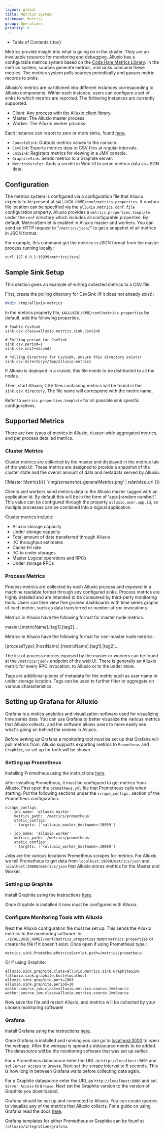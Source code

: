 ```yaml
---
layout: global
title: Metrics System
nickname: Metrics
group: Operations
priority: 0
---
```


* Table of Contents
{:toc}

Metrics provide insight into what is going on in the cluster. They are an invaluable resource for
monitoring and debugging. Alluxio has a configurable metrics system based on the [Coda Hale Metrics
Library](https://github.com/dropwizard/metrics). In the metrics system, sources generate metrics,
and sinks consume these metrics. The metrics system polls sources periodically and passes
metric records to sinks.

Alluxio's metrics are partitioned into different instances corresponding to Alluxio components.
Within each instance, users can configure a set of sinks to which metrics are reported. The
following instances are currently supported:

* Client: Any process with the Alluxio client library.
* Master: The Alluxio master process.
* Worker: The Alluxio worker process.

Each instance can report to zero or more sinks, found [here](https://github.com/Alluxio/alluxio/tree/master/core/common/src/main/java/alluxio/metrics/sink).

* `ConsoleSink`: Outputs metrics values to the console.
* `CsvSink`: Exports metrics data to CSV files at regular intervals.
* `JmxSink`: Registers metrics for viewing in a JMX console.
* `GraphiteSink`: Sends metrics to a Graphite server.
* `MetricsServlet`: Adds a servlet in Web UI to serve metrics data as JSON data.

## Configuration

The metrics system is configured via a configuration file that Alluxio expects to be present at
`$ALLUXIO_HOME/conf/metrics.properties`. A custom file location can be specified via the
`alluxio.metrics.conf.file` configuration property. Alluxio provides a `metrics.properties.template`
under the `conf` directory which includes all configurable properties. By default, MetricsServlet
is enabled in Alluxio master and workers. You can send an HTTP request to "`/metrics/json/`" to get a
snapshot of all metrics in JSON format.


For example, this command get the metrics in JSON format from the master process running locally:

```bash
curl 127.0.0.1:19999/metrics/json/
```

## Sample Sink Setup

This section gives an example of writing collected metrics to a CSV file.

First, create the polling directory for CsvSink (if it does not already exist):
```bash
mkdir /tmp/alluxio-metrics
```

In the metrics property file, `$ALLUXIO_HOME/conf/metrics.properties` by default, add the following
properties.

```
# Enable CsvSink
sink.csv.class=alluxio.metrics.sink.CsvSink

# Polling period for CsvSink
sink.csv.period=1
sink.csv.unit=seconds

# Polling directory for CsvSink, ensure this directory exists!
sink.csv.directory=/tmp/alluxio-metrics
```

If Alluxio is deployed in a cluster, this file needs to be distributed to all the nodes.

Then, start Alluxio, CSV files containing metrics will be found in the `sink.csv.directory`. The
file name will correspond with the metric name.

Refer to `metrics.properties.template` for all possible sink specific configurations. 

## Supported Metrics

There are two types of metrics in Alluxio, cluster-wide aggregated metrics, and per process detailed
metrics.

### Cluster Metrics

Cluster metrics are collected by the master and displayed in the metrics tab of the web UI. These
metrics are designed to provide a snapshot of the cluster state and the overall amount of data and
metadata served by Alluxio.

![Master Metrics]({{ '/img/screenshot_generalMetrics.png' | relativize_url }})

Clients and workers send metrics data to the Alluxio master tagged with an application id. By
default this will be in the form of 'app-[random number]'. This value can be configured through the
property `alluxio.user.app.id`, so multiple processes can be combined into a logical application.

Cluster metrics include:
* Alluxio storage capacity
* Under storage capacity
* Total amount of data transferred through Alluxio
* I/O throughput estimates
* Cache hit rate
* I/O to under storages
* Master Logical operations and RPCs
* Under storage RPCs

### Process Metrics

Process metrics are collected by each Alluxio process and exposed in a machine readable format
through any configured sinks. Process metrics are highly detailed and are intended to be consumed
by third-party monitoring tools. Users can then view fine grained dashboards with time series graphs
of each metric, such as data transferred or number of rpc invocations.

Metrics in Alluxio have the following format for master node metrics:

master.[metricName].[tag1].[tag2]...

Metrics in Alluxio have the following format for non-master node metrics:

[processType].[hostName].[metricName].[tag1].[tag2]...

The list of process metrics exposed by the master or workers can be found at the `/metrics/json/`
endpoint of the web UI. There is generally an Alluxio metric for every RPC invocation, to Alluxio or
to the under store.

Tags are additional pieces of metadata for the metric such as user name or under storage location.
Tags can be used to further filter or aggregate on various characteristics.

## Setting up Grafana for Alluxio

Grafana is a metics analytics and visualization software used for visualizing time series
data. You can use Grafana to better visualize the various metrics that Alluxio collects, and the software
allows users to more easily see what's going on behind the scenes in Alluxio.

Before setting up Grafana a monitoring tool must be set up that Grafana will pull metrics from. Alluxio
supports exporting metrics to `Prometheus` and `Graphite`, so set up for both will be shown.

### Setting up Prometheus

Installing Prometheus using the instructions [here](https://prometheus.io/docs/prometheus/latest/installation/).

After installing Prometheus, it must be configured to get metrics from Alluxio. First open the
`prometheus.yml` file that Prometheus calls when starting. Put the following sections under the
`scrape_configs:` section of the Prometheus configuration.

```
scrape_configs:
  - job_name: 'alluxio master'
    metrics_path: '/metrics/prometheus'
    static_configs:
    - targets: ['<alluxio_master_hostname>:19999']

  - job_name: 'alluxio worker'
    metrics_path: '/metrics/prometheus'
    static_configs:
    - targets: ['<alluxio_worker_hostname>:30000']
```

Jobs are the various locations Prometheus scrapes for metrics. For Alluxio we tell Prometheus to get data
from `localhost:19999/metrics/json` and `localhost:30000/metrics/json` that Alluxio stores metrics
for the Master and Worker.

### Setting up Graphite

Install Graphite using the instructions [here](https://graphite.readthedocs.io/en/latest/install.html).

Once Graphite is installed it now must be configured with Alluxio.

### Configure Monitoring Tools with Alluxio

Next the Alluxio configuration file must be set up. This sends the Alluxio metrics to the monitoring
software. In `./${ALLUXIO_HOME}/conf/metrics.properties` open `metrics.properties` or create the file
if it doesn't exist. Once open if using Prometheus type :

```
metrics.sink.PrometheusMetricsServlet.path=/metrics/prometheus
```

Or if using Graphite:

```
alluxio.sink.graphite.class=alluxio.metrics.sink.GraphiteSink
*alluxio.sink.graphite.host=localhost
alluxio.sink.graphite.port=2003
alluxio.sink.graphite.period=10
master.source.jvm.class=alluxio.metrics.source.JvmSource
worker.source.jvm.class=alluxio.metrics.source.JvmSource
```

Now save the file and restart Alluxio, and metrics will be collected by your chosen monitoring software!

### Grafana

Install Grafana using the instructions [here](https://grafana.com/docs/installation/).

Once Grafana is installed and running you can go to [localhost:3000](http://localhost:3000) to open the webapp.
After the webapp is opened a datasource needs to be added. The datasource will be the monitoring software
that was set up earlier.

For a Prometheus datasource enter the URL as `http://localhost:9090` and set `Server Access` to `Browse`. Next set
the scrape interval to 5 seconds. This is how long in between Grafana waits before collecting data again.

For a Graphite datasource enter the URL as `http://localhost:0080` and set `Server Access` to `Browse`. Next set the
Graphite version to the version of Graphite you downloaded.

Grafana should be set up and connected to Alluxio. You can create queries to visualize any of the
metrics that Alluxio collects. For a guide on using Grafana read the docs [here](https://grafana.com/docs/v4.3/guides/getting_started).

Grafana templates for either Prometheus or Graphite can be founf at `/alluxio/integration/grafana`.
